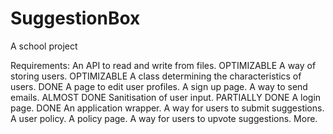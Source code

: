 # SuggestionBox
A school project

Requirements:
An API to read and write from files. OPTIMIZABLE
A way of storing users. OPTIMIZABLE
A class determining the characteristics of users. DONE
A page to edit user profiles.
A sign up page.
A way to send emails. ALMOST DONE
Sanitisation of user input. PARTIALLY DONE
A login page. DONE
An application wrapper.
A way for users to submit suggestions.
A user policy.
A policy page.
A way for users to upvote suggestions.
More.
